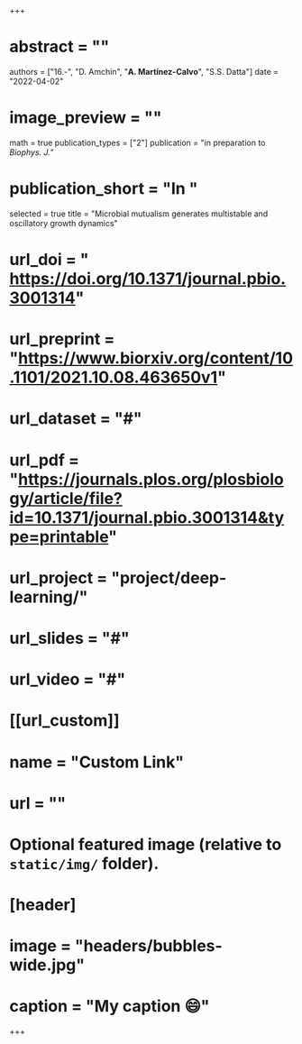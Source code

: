 +++

# abstract = ""
authors = ["16.-", "D. Amchin", "**A. Martínez-Calvo**", "S.S. Datta"]
date = "2022-04-02"
# image_preview = ""
math = true
publication_types = ["2"]
 publication = "in preparation to _Biophys. J._"
# publication_short = "In "
selected = true
title = "Microbial mutualism generates multistable and oscillatory growth dynamics"
# url_doi = " https://doi.org/10.1371/journal.pbio.3001314"
# url_preprint = "https://www.biorxiv.org/content/10.1101/2021.10.08.463650v1"
# url_dataset = "#"
# url_pdf = "https://journals.plos.org/plosbiology/article/file?id=10.1371/journal.pbio.3001314&type=printable"
# url_project = "project/deep-learning/"
# url_slides = "#"
# url_video = "#"

# [[url_custom]]
 # name = "Custom Link"
 # url = ""

# Optional featured image (relative to `static/img/` folder).
# [header]
# image = "headers/bubbles-wide.jpg"
# caption = "My caption :smile:"

+++
